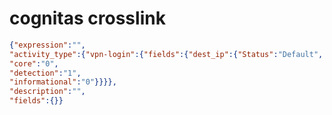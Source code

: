 cognitas crosslink
==================

```JSON
{"expression":"",
"activity_type":{"vpn-login":{"fields":{"dest_ip":{"Status":"Default",
"core":"0",
"detection":"1",
"informational":"0"}}}},
"description":"",
"fields":{}}
```